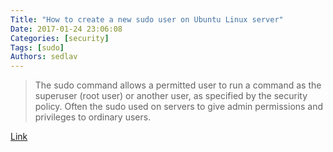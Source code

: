 ```yaml
---
Title: "How to create a new sudo user on Ubuntu Linux server"
Date: 2017-01-24 23:06:08
Categories: [security]
Tags: [sudo]
Authors: sedlav
---
```


> The sudo command allows a permitted user to run a command as the superuser (root user) or another user, as specified by the security policy. Often the sudo used on servers to give admin permissions and privileges to ordinary users.

[Link](https://www.cyberciti.biz/faq/how-to-create-a-sudo-user-on-ubuntu-linux-server/)
